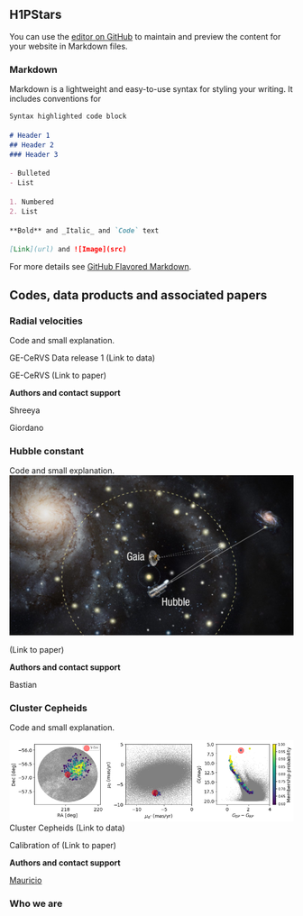 ## H1PStars

You can use the [editor on GitHub](https://github.com/JSaja/github-pages-test/edit/main/README.md) to maintain and preview the content for your website in Markdown files.



### Markdown

Markdown is a lightweight and easy-to-use syntax for styling your writing. It includes conventions for

```markdown
Syntax highlighted code block

# Header 1
## Header 2
### Header 3

- Bulleted
- List

1. Numbered
2. List

**Bold** and _Italic_ and `Code` text

[Link](url) and ![Image](src)
```

For more details see [GitHub Flavored Markdown](https://guides.github.com/features/mastering-markdown/).

## Codes, data products and associated papers 

### Radial velocities

Code and small explanation.

GE-CeRVS Data release 1 (Link to data)

GE-CeRVS  (Link to paper)

**Authors and contact support**

Shreeya

Giordano 




### Hubble constant
Code and small explanation.
![Vcen!](hubble.jpg)

(Link to paper)

**Authors and contact support**

Bastian 




### Cluster Cepheids  
Code and small explanation.

![Vcen!](vcen.png)
Cluster Cepheids (Link to data)

Calibration of (Link to paper)

**Authors and contact support**
 

[Mauricio](mailto:mauricio.cruzre@gmail.com?subject=[GitHub]%20Source%20Han%20Sans)











### Who we are
